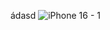 ádasd
![iPhone 16 - 1](https://github.com/user-attachments/assets/08eba075-ee3e-4a65-9b59-f27954f1f2ad)

